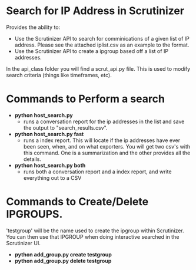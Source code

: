 Search for IP Address in Scrutinizer
=====================================

Provides the ability to: 
* Use the Scrutinizer API to search for comminications of a given list of IP address. Please see the attached iplist.csv as an example to the format. 
* Use the Scrutinizer API to create a ipgroup based off a list of IP addresses. 

In the api_class folder you will find a scrut_api.py file. This is used to modify search criteria (things like timeframes, etc). 


# Commands to Perform a search
* **python host_search.py** 
    * runs a conversation report for the ip addresses in the list and save the output to "search_results.csv".
* **python host_search.py fast** 
    * runs a index report. This will locate if the ip addresses have ever been seen, when, and on what exporters. You will get two csv's with this command. One is a summarization and the other provides all the details. 
* **python host_search.py both**  
    * runs both a conversation report and a index report, and write everything out to a CSV

# Commands to Create/Delete IPGROUPS.

'testgroup' will be the name used to create the ipgroup within Scrutinizer. You can then use that IPGROUP when doing interactive searched in the Scrutinizer UI. 

* **python add_group.py create testgroup**
* **python add_group.py delete testgroup**